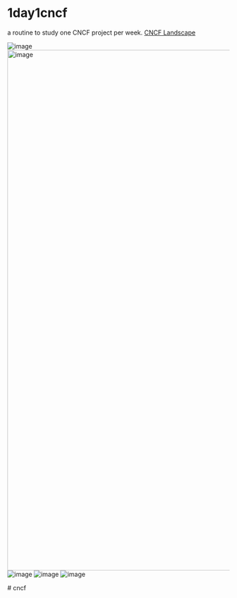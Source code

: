 # 1day1cncf
a routine to study one CNCF project per week.
[CNCF Landscape](https://landscape.cncf.io/?view-mode=grid)

![image](https://github.com/user-attachments/assets/260d79e8-97fd-4151-ab46-b1a56537420d)
<img width="1181" alt="image" src="https://github.com/user-attachments/assets/1b17a212-c1e9-4bb8-ac04-625cebb913a0" />
![image](https://github.com/user-attachments/assets/baf08567-695e-4e7e-ac37-1803a0049034)
![image](https://github.com/user-attachments/assets/93c13eba-b95e-4e33-8c8e-b63e60953075)
![image](https://github.com/user-attachments/assets/fd161395-57d1-4895-a99b-8aee177bce2d)

#   c n c f  
 